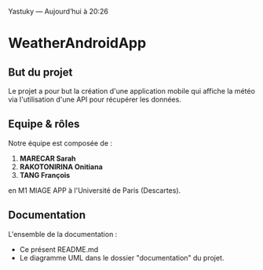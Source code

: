 Yastuky — Aujourd’hui à 20:26
# WeatherAndroidApp


## But du projet

Le projet a pour but la création d'une application mobile qui affiche la météo via l'utilisation d'une API pour récupérer les données.


## Equipe & rôles

Notre équipe est composée de :
1. **MARECAR Sarah**
1. **RAKOTONIRINA Onitiana**
1. **TANG François**

en M1 MIAGE APP à l'Université de Paris (Descartes).

## Documentation

L'ensemble de la documentation :
* Ce présent README.md
* Le diagramme UML dans le dossier "documentation" du projet.